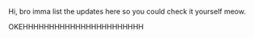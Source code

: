 Hi, bro imma list the updates here so you could check it yourself meow.



OKEHHHHHHHHHHHHHHHHHHHHHHH
